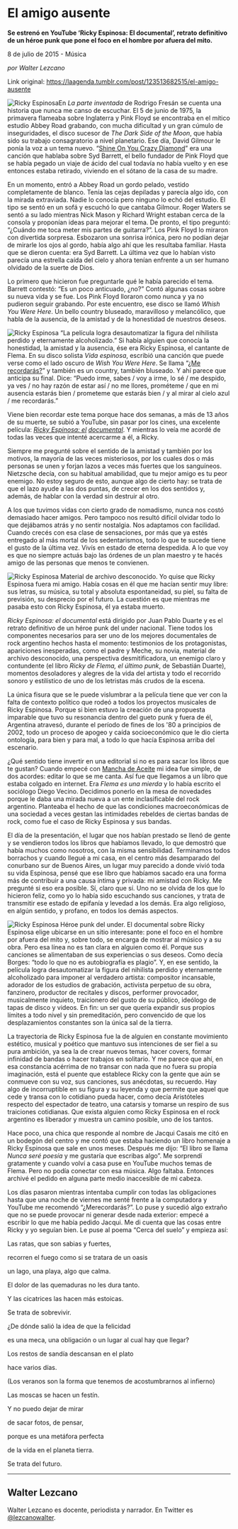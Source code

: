 # El amigo ausente

**Se estrenó en YouTube ‘Ricky Espinosa: El documental’, retrato definitivo de un héroe punk que pone el foco en el hombre por afuera del mito.**

8 de julio de 2015 - Música

_por Walter Lezcano_

Link original: https://laagenda.tumblr.com/post/123513682515/el-amigo-ausente

![Ricky Espinosa](https://64.media.tumblr.com/38614affe459a8ca2c17ae325e971462/tumblr_inline_pk0l42bGH01t6q87u_500.jpg)En *La parte inventada* de Rodrigo Fresán se cuenta una historia que nunca me canso de escuchar. El 5 de junio de 1975, la primavera flameaba sobre Inglaterra y Pink Floyd se encontraba en el mítico estudio Abbey Road grabando, con mucha dificultad y un gran cúmulo de inseguridades, el disco sucesor de *The Dark Side of the Moon*, que había sido su trabajo consagratorio a nivel planetario. Ese día, David Gilmour le ponía la voz a un tema nuevo. “[Shine On You Crazy Diamond](https://www.youtube.com/watch?v=bT7bbgsyzKc)” era una canción que hablaba sobre Syd Barrett, el bello fundador de Pink Floyd que se había pegado un viaje de ácido del cual todavía no había vuelto y en ese entonces estaba retirado, viviendo en el sótano de la casa de su madre.

En un momento, entró a Abbey Road un gordo pelado, vestido completamente de blanco. Tenía las cejas depiladas y parecía algo ido, con la mirada extraviada. Nadie lo conocía pero ninguno lo echó del estudio. El tipo se sentó en un sofá y escuchó lo que cantaba Gilmour. Roger Waters se sentó a su lado mientras Nick Mason y Richard Wright estaban cerca de la consola y proponían ideas para mejorar el tema. De pronto, el tipo preguntó: “¿Cuándo me toca meter mis partes de guitarra?”. Los Pink Floyd lo miraron con divertida sorpresa. Esbozaron una sonrisa irónica, pero no podían dejar de mirarle los ojos al gordo, había algo ahí que les resultaba familiar. Hasta que se dieron cuenta: era Syd Barrett. La última vez que lo habían visto parecía una estrella caída del cielo y ahora tenían enfrente a un ser humano olvidado de la suerte de Dios.

Lo primero que hicieron fue preguntarle qué le había parecido el tema. Barrett contestó: “Es un poco anticuado, ¿no?” Contó algunas cosas sobre su nueva vida y se fue. Los Pink Floyd lloraron como nunca y ya no pudieron seguir grabando. Por este encuentro, ese disco se llamó *Whish You Were Here*. Un bello country bluseado, maravilloso y melancólico, que habla de la ausencia, de la amistad y de la honestidad de nuestros deseos.

![Ricky Espinosa](https://64.media.tumblr.com/38614affe459a8ca2c17ae325e971462/tumblr_inline_pk0l42bGH01t6q87u_500.jpg) “La película logra desautomatizar la figura del nihilista perdido y eternamente alcoholizado.” Si había alguien que conocía la honestidad, la amistad y la ausencia, ése era Ricky Espinosa, el cantante de Flema. En su disco solista *Vida espinosa*, escribió una canción que puede verse como el lado oscuro de *Wish You Were Here*. Se llama “[¿Me recordarás?](https://www.youtube.com/watch?v=zhfMFoC780k)” y también es un country, también bluseado. Y ahí parece que anticipa su final. Dice: “Puedo irme, sabes / voy a irme, lo sé / me despido, ya ves / no hay razón de estar así / no me llores, prométeme / que en mi ausencia estarás bien / prometeme que estarás bien / y al mirar al cielo azul / me recordarás.”

Viene bien recordar este tema porque hace dos semanas, a más de 13 años de su muerte, se subió a YouTube, sin pasar por los cines, una excelente película: *[Ricky Espinosa: el](https://youtu.be/EN5So4SgiBM) [documental](https://youtu.be/EN5So4SgiBM)*. Y mientras lo veía me acordé de todas las veces que intenté acercarme a él, a Ricky.

Siempre me pregunté sobre el sentido de la amistad y también por los motivos, la mayoría de las veces misteriosos, por los cuales dos o más personas se unen y forjan lazos a veces más fuertes que los sanguíneos. Nietzsche decía, con su habitual amabilidad, que tu mejor amigo es tu peor enemigo. No estoy seguro de esto, aunque algo de cierto hay: se trata de que el lazo ayude a las dos puntas, de crecer en los dos sentidos y, además, de hablar con la verdad sin destruir al otro.

A los que tuvimos vidas con cierto grado de nomadismo, nunca nos costó demasiado hacer amigos. Pero tampoco nos resultó difícil olvidar todo lo que dejábamos atrás y no sentir nostalgia. Nos adaptamos con facilidad. Cuando crecés con esa clase de sensaciones, por más que ya estés entregado al más mortal de los sedentarismos, todo lo que te sucede tiene el gusto de la última vez. Vivís en estado de eterna despedida. A lo que voy es que no siempre actuás bajo las órdenes de un plan maestro y te hacés amigo de las personas que menos te convienen.

![Ricky Espinosa](https://64.media.tumblr.com/86c8d7c906482876ad9bf5f2ab69e4da/tumblr_inline_pk0l43shd61t6q87u_500.png) Material de archivo desconocido. Yo quise que Ricky Espinosa fuera mi amigo. Había cosas en él que me hacían sentir muy libre: sus letras, su música, su total y absoluta espontaneidad, su piel, su falta de previsión, su desprecio por el futuro. La cuestión es que mientras me pasaba esto con Ricky Espinosa, él ya estaba muerto.

*Ricky Espinosa: el documental* está dirigido por Juan Pablo Duarte y es el retrato definitivo de un héroe punk del under nacional. Tiene todos los componentes necesarios para ser uno de los mejores documentales de rock argentino hechos hasta el momento: testimonios de los protagonistas, apariciones inesperadas, como el padre y Meche, su novia, material de archivo desconocido, una perspectiva desmitificadora, un enemigo claro y contundente (el libro *Ricky de Flema, el último punk*, de Sebastián Duarte), momentos desoladores y alegres de la vida del artista y todo el recorrido sonoro y estilístico de uno de los letristas más crudos de la escena.

La única fisura que se le puede vislumbrar a la película tiene que ver con la falta de contexto político que rodeó a todos los proyectos musicales de Ricky Espinosa. Porque si bien estuvo la creación de una propuesta imparable que tuvo su resonancia dentro del gueto punk y fuera de él, Argentina atravesó, durante el período de fines de los '80 a principios de 2002, todo un proceso de apogeo y caída socioeconómico que le dio cierta ontología, para bien y para mal, a todo lo que hacía Espinosa arriba del escenario.

¿Qué sentido tiene invertir en una editorial si no es para sacar los libros que te gustan? Cuando empecé con [Mancha de Aceite](http://editorialmanchadeaceite.blogspot.com.ar/) mi idea fue simple, de dos acordes: editar lo que se me canta. Así fue que llegamos a un libro que estaba colgado en internet. Era *Flema es una mierda* y lo había escrito el sociólogo Diego Vecino. Decidimos ponerlo en la mesa de novedades porque le daba una mirada nueva a un ente inclasificable del rock argentino. Planteaba el hecho de que las condiciones macroeconómicas de una sociedad a veces gestan las intimidades rebeldes de ciertas bandas de rock, como fue el caso de Ricky Espinosa y sus bandas.

El día de la presentación, el lugar que nos habían prestado se llenó de gente y se vendieron todos los libros que habíamos llevado, lo que demostró que había muchos como nosotros, con la misma sensibilidad. Terminamos todos borrachos y cuando llegué a mi casa, en el centro más desamparado del conurbano sur de Buenos Aires, un lugar muy parecido a donde vivió toda su vida Espinosa, pensé que ese libro que habíamos sacado era una forma más de contribuir a una causa íntima y privada: mi amistad con Ricky. Me pregunté si eso era posible. Sí, claro que sí. Uno no se olvida de los que lo hicieron feliz, como yo lo había sido escuchando sus canciones, y trata de transmitir ese estado de epifanía y levedad a los demás. Era algo religioso, en algún sentido, y profano, en todos los demás aspectos.

![Ricky Espinosa](https://64.media.tumblr.com/1a17a0e7bd4b2619cb43a57efcc6ebb1/tumblr_inline_pk0l45cCUT1t6q87u_500.png) Héroe punk del under. El documental sobre Ricky Espinosa elige ubicarse en un sitio interesante: pone el foco en el hombre por afuera del mito y, sobre todo, se encarga de mostrar al músico y a su obra. Pero esa línea no es tan clara en alguien como él. Porque sus canciones se alimentaban de sus experiencias o sus deseos. Como decía Borges: “todo lo que no es autobiografía es plagio”. Y, en ese sentido, la película logra desautomatizar la figura del nihilista perdido y eternamente alcoholizado para imponer al verdadero artista: compositor incansable, adorador de los estudios de grabación, activista perpetuo de su obra, fanzinero, productor de recitales y discos, performer provocador, musicalmente inquieto, traicionero del gusto de su público, ideólogo de tapas de disco y videos. En fin: un ser que quería expandir sus propios límites a todo nivel y sin premeditación, pero convencido de que los desplazamientos constantes son la única sal de la tierra.

La trayectoria de Ricky Espinosa fue la de alguien en constante movimiento estético, musical y poético que mantuvo sus intenciones de ser fiel a su pura ambición, ya sea la de crear nuevos temas, hacer covers, formar infinidad de bandas o hacer trabajos en solitario. Y me parece que ahí, en esa constancia acérrima de no transar con nada que no fuera su propia imaginación, está el puente que establece Ricky con la gente que aún se conmueve con su voz, sus canciones, sus anécdotas, su recuerdo. Hay algo de incorruptible en su figura y su leyenda y que permite que aquel que cede y transa con lo cotidiano pueda hacer, como decía Aristóteles respecto del espectador de teatro, una catarsis y tomarse un respiro de sus traiciones cotidianas. Que exista alguien como Ricky Espinosa en el rock argentino es liberador y muestra un camino posible, uno de los tantos.

Hace poco, una chica que responde al nombre de Jacqui Casais me citó en un bodegón del centro y me contó que estaba haciendo un libro homenaje a Ricky Espinosa que sale en unos meses. Después me dijo: “El libro se llama *Nunca seré poesía* y me gustaría que escribas algo”. Me sorprendí gratamente y cuando volví a casa puse en YouTube muchos temas de Flema. Pero no podía conectar con esa música. Algo faltaba. Entonces archivé el pedido en alguna parte medio inaccesible de mi cabeza.

Los días pasaron mientras intentaba cumplir con todas las obligaciones hasta que una noche de viernes me senté frente a la computadora y YouTube me recomendó “¿Merecordarás?”. Lo puse y sucedió algo extraño que no se puede provocar ni generar desde nada exterior: empecé a escribir lo que me había pedido Jacqui. Me di cuenta que las cosas entre Ricky y yo seguían bien. Le puse al poema “Cerca del suelo” y empieza así:

Las ratas, que son sabias y fuertes,   

recorren el fuego como si se tratara de un oasis  

un lago, una playa, algo que calma.   

El dolor de las quemaduras no les dura tanto.   

Y las cicatrices las hacen más estoicas.   

Se trata de sobrevivir.

¿De dónde salió la idea de que la felicidad  

es una meca, una obligación o un lugar al cual hay que llegar?

Los restos de sandía descansan en el plato  

hace varios días.  

(Los veranos son la forma que tenemos de acostumbrarnos al infierno)  

Las moscas se hacen un festín.  

Y no puedo dejar de mirar  

de sacar fotos, de pensar,  

porque es una metáfora perfecta   

de la vida en el planeta tierra.   

Se trata del futuro. 

  




---

 Walter Lezcano
---------------

 Walter Lezcano es docente, periodista y narrador. En Twitter es [@lezcanowalter](http://www.twitter.com/lezcanowalter). 

